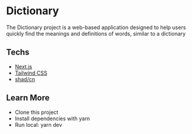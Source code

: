 # Dictionary

The Dictionary project is a web-based application designed to help users quickly find the meanings and definitions of words, similar to a dictionary

## Techs

- [Next.js](https://nextjs.org)
- [Tailwind CSS](https://tailwindcss.com)
- [shad/cn](https://ui.shadcn.com/docs)

## Learn More

- Clone this project
- Install dependencies with yarn
- Run local: yarn dev
